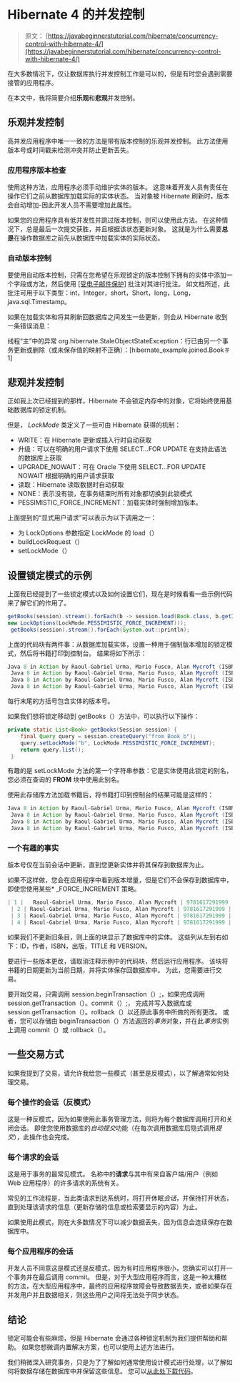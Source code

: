 # Hibernate 4 的并发控制

> 原文： [https://javabeginnerstutorial.com/hibernate/concurrency-control-with-hibernate-4/](https://javabeginnerstutorial.com/hibernate/concurrency-control-with-hibernate-4/)

在大多数情况下，仅让数据库执行并发控制工作是可以的，但是有时您会遇到需要接管的应用程序。

在本文中，我将简要介绍**乐观**和**悲观**并发控制。

## 乐观并发控制

高并发应用程序中唯一一致的方法是带有版本控制的乐观并发控制。 此方法使用版本号或时间戳来检测冲突并防止更新丢失。

### 应用程序版本检查

使用这种方法，应用程序必须手动维护实体的版本。 这意味着开发人员有责任在操作它们之前从数据库加载实际的实体状态。 当对象被 Hibernate 刷新时，版本会自动增加-因此开发人员不需要增加此属性。

如果您的应用程序具有低并发性并跳过版本控制，则可以使用此方法。 在这种情况下，总是最后一次提交获胜，并且根据该状态更新对象。 这就是为什么需要**总是**在操作数据库之前先从数据库中加载实体的实际状态。

### 自动版本控制

要使用自动版本控制，只需在您希望在乐观锁定的版本控制下拥有的实体中添加一个字段或方法，然后使用 [[受电子邮件保护]](/cdn-cgi/l/email-protection) 批注对其进行批注。 如文档所述，此批注可用于以下类型：int，Integer，short，Short，long，Long，java.sql.Timestamp。

如果在加载实体和将其刷新回数据库之间发生一些更新，则会从 Hibernate 收到一条错误消息：

线程“主”中的异常 org.hibernate.StaleObjectStateException：行已由另一个事务更新或删除（或未保存值的映射不正确）：[hibernate_example.joined.Book＃1]

## 悲观并发控制

正如我上次已经提到的那样，Hibernate 不会锁定内存中的对象，它将始终使用基础数据库的锁定机制。

但是， *LockMode* 类定义了一些可由 Hibernate 获得的机制：

*   WRITE：在 Hibernate 更新或插入行时自动获取
*   升级：可以在明确的用户请求下使用 SELECT…FOR UPDATE 在支持此语法的数据库上获取
*   UPGRADE_NOWAIT：可在 Oracle 下使用 SELECT…FOR UPDATE NOWAIT 根据明确的用户请求获取
*   读取：Hibernate 读取数据时自动获取
*   NONE：表示没有锁，在事务结束时所有对象都切换到此锁模式
*   PESSIMISTIC_FORCE_INCREMENT：加载实体时强制增加版本。

上面提到的“显式用户请求”可以表示为以下调用之一：

*   为 LockOptions 参数指定 LockMode 的 load（）
*   buildLockRequest（）
*   setLockMode（）

## 设置锁定模式的示例

上面我已经提到了一些锁定模式以及如何设置它们，现在是时候看看一些示例代码来了解它们的作用了。

```java
getBooks(session).stream().forEach(b -> session.load(Book.class, b.getId(), 
new LockOptions(LockMode.PESSIMISTIC_FORCE_INCREMENT)));
 getBooks(session).stream().forEach(System.out::println);
```

上面的代码块有两件事：从数据库加载实体，设置一种用于强制版本增加的锁定模式，然后将书籍打印到控制台。 结果将如下所示：

```java
Java 8 in Action by Raoul-Gabriel Urma, Mario Fusco, Alan Mycroft (ISBN: 9781617291999), published 2015.07.29\. 0:00 [1]
 Java 8 in Action by Raoul-Gabriel Urma, Mario Fusco, Alan Mycroft (ISBN: 9781617291999), published 2015.07.29\. 0:00 [1]
 Java 8 in Action by Raoul-Gabriel Urma, Mario Fusco, Alan Mycroft (ISBN: 9781617291999), published 2015.07.29\. 0:00 [1]
 Java 8 in Action by Raoul-Gabriel Urma, Mario Fusco, Alan Mycroft (ISBN: 9781617291999), published 2015.07.29\. 16:14 [1]
```

每行末尾的方括号包含实体的版本号。

如果我们想将锁定移动到 getBooks（）方法中，可以执行以下操作：

```java
private static List<Book> getBooks(Session session) {
    final Query query = session.createQuery("from Book b");
    query.setLockMode("b", LockMode.PESSIMISTIC_FORCE_INCREMENT);
    return query.list();
 }
```

有趣的是 setLockMode 方法的第一个字符串参数：它是实体使用此锁定的别名，您必须在查询的 **FROM** 块中使用此别名。

使用此存储库方法加载书籍后，将书籍打印到控制台的结果可能是这样的：

```java
Java 8 in Action by Raoul-Gabriel Urma, Mario Fusco, Alan Mycroft (ISBN: 9781617291999), published 2015.07.29\. 0:00 [1]
 Java 8 in Action by Raoul-Gabriel Urma, Mario Fusco, Alan Mycroft (ISBN: 9781617291999), published 2015.07.29\. 0:00 [1]
 Java 8 in Action by Raoul-Gabriel Urma, Mario Fusco, Alan Mycroft (ISBN: 9781617291999), published 2015.07.29\. 0:00 [1]
 Java 8 in Action by Raoul-Gabriel Urma, Mario Fusco, Alan Mycroft (ISBN: 9781617291999), published 2015.07.29\. 16:15 [1]
```

### 一个有趣的事实

版本号仅在当前会话中更新，直到您更新实体并将其保存到数据库为止。

如果不这样做，您会在应用程序中看到版本增量，但是它们不会保存到数据库中，即使您使用某些* _FORCE_INCREMENT 策略。

```java
| 1 |   Raoul-Gabriel Urma, Mario Fusco, Alan Mycroft | 9781617291999 | 2015-07-29 | Java 8 in Action | 0 |
 | 2 | Raoul-Gabriel Urma, Mario Fusco, Alan Mycroft | 9781617291999 |   2015-07-29 | Java 8 in Action | 0 |
 | 3 | Raoul-Gabriel Urma, Mario Fusco, Alan Mycroft | 9781617291999 |   2015-07-29 | Java 8 in Action | 0 |
 | 4 | Raoul-Gabriel Urma, Mario Fusco, Alan Mycroft | 9781617291999 |   2015-07-29 | Java 8 in Action | 0 |
```

如果我们不更新旧条目，则上面的块显示了数据库中的实体。 这些列从左到右如下：ID，作者，ISBN，出版，TITLE 和 VERSION。

要进行一些版本更改，请取消注释示例中的代码块，然后运行应用程序。 该块将书籍的日期更新为当前日期，并将实体保存回数据库中。 为此，您需要进行交易。

要开始交易，只需调用 session.beginTransaction（）;，如果完成调用 session.getTransaction（）。commit（）;， 完成并写入数据库或 session.getTransaction（）。rollback（）以还原此事务中所做的所有更改。 或者，您可以存储由 beginTransaction（）方法返回的*事务*对象，并在此*事务*实例上调用 commit（）或 rollback（）。

## 一些交易方式

如果我提到了交易，请允许我给您一些模式（甚至是反模式），以了解通常如何处理交易。

### 每个操作的会话（反模式）

这是一种反模式，因为如果使用此事务管理方法，则将为每个数据库调用打开和关闭会话。 即使您使用数据库的*自动提交*功能（在每次调用数据库后隐式调用*提交*），此操作也会完成。

### 每个请求的会话

这是用于事务的最常见模式。 名称中的**请求**与其中有来自客户端/用户（例如 Web 应用程序）的许多请求的系统有关。

常见的工作流程是，当此类请求到达系统时，将打开休眠*会话*，并保持打开状态，直到处理该请求的信息（更新存储的信息或检索要显示的内容）为止。

如果使用此模式，则在大多数情况下可以减少数据丢失，因为信息会连续保存在数据库中。

### 每个应用程序的会话

开发人员不同意这是模式还是反模式，因为有时应用程序很小，您确实可以打开一个事务并在最后调用 commit。 但是，对于大型应用程序而言，这是一种太糟糕的方法，在大型应用程序中，最终的应用程序故障会导致数据丢失，或者如果存在并发用户并且数据相关，则这些用户之间将无法处于同步状态。

## 结论

锁定可能会有些麻烦，但是 Hibernate 会通过各种锁定机制为我们提供帮助和帮助。 如果您想微调内置解决方案，也可以使用上述方法进行。

我们稍微深入研究事务，只是为了了解如何通常使用设计模式进行处理，以了解如何将数据存储在数据库中并保留这些信息。 您可以[从此处下载代码](https://github.com/JBTAdmin/Hibernate)。

